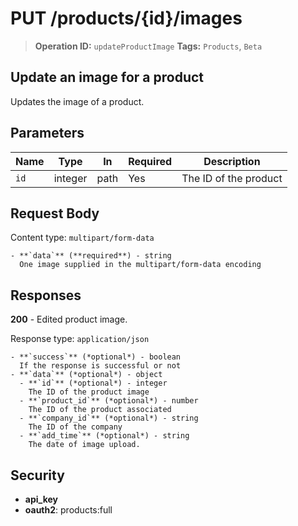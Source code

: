 # PUT /products/{id}/images

> **Operation ID:** `updateProductImage`
> **Tags:** `Products`, `Beta`

## Update an image for a product

Updates the image of a product.

## Parameters

| Name | Type | In | Required | Description |
|------|------|-------|----------|-------------|
| `id` | integer | path | Yes | The ID of the product |

## Request Body

Content type: `multipart/form-data`

```
- **`data`** (**required**) - string
  One image supplied in the multipart/form-data encoding
```

## Responses

**200** - Edited product image.

Response type: `application/json`

```
- **`success`** (*optional*) - boolean
  If the response is successful or not
- **`data`** (*optional*) - object
  - **`id`** (*optional*) - integer
    The ID of the product image
  - **`product_id`** (*optional*) - number
    The ID of the product associated
  - **`company_id`** (*optional*) - string
    The ID of the company
  - **`add_time`** (*optional*) - string
    The date of image upload.
```


## Security

- **api_key**
- **oauth2**: products:full
